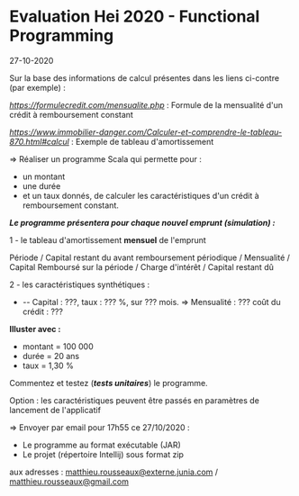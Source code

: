 # Evaluation Hei 2020 - Functional Programming
27-10-2020

Sur la base des informations de calcul présentes dans les liens ci-contre (par exemple) :

_https://formulecredit.com/mensualite.php_  : Formule de la mensualité d'un crédit à remboursement constant 

_https://www.immobilier-danger.com/Calculer-et-comprendre-le-tableau-870.html#calcul_ : Exemple de tableau d'amortissement


=> Réaliser un programme Scala qui permette pour :
- un montant
- une durée 
- et un taux
donnés, de calculer les caractéristiques d'un crédit à remboursement constant.


_**Le programme présentera pour chaque nouvel emprunt (simulation) :**_

1 - le tableau d'amortissement **mensuel** de l'emprunt

Période / Capital restant du avant remboursement périodique / Mensualité / Capital Remboursé sur la période / Charge d'intérêt / Capital restant dû 

2 - les caractéristiques synthétiques :

* -- Capital : ???, taux : ??? %, sur ??? mois. => Mensualité : ??? coût du crédit : ???

**Illuster avec :**
- montant = 100 000
- durée = 20 ans 
- taux = 1,30 %

Commentez et testez (**_tests unitaires_**) le programme.

Option : les caractéristiques peuvent être passés en paramètres de lancement de l'applicatif

=> Envoyer par email pour 17h55 ce 27/10/2020 : 
- Le programme au format exécutable (JAR)
- Le projet (répertoire Intellij) sous format zip


aux adresses : matthieu.rousseaux@externe.junia.com / matthieu.rousseaux@gmail.com



